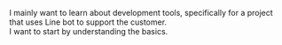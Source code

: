 I mainly want to learn about development tools, specifically for a project that uses Line bot to support the customer.<br>
I want to start by understanding the basics.<br>
